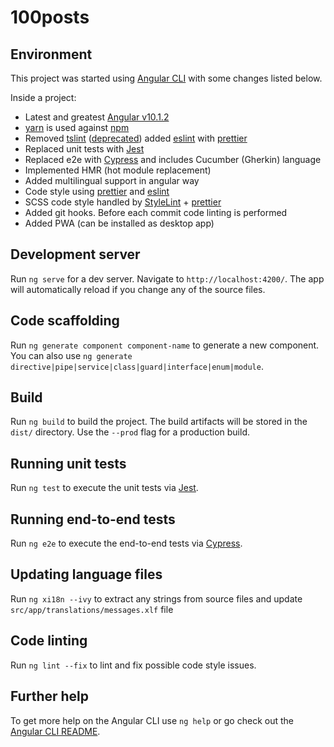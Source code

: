 # 100posts

## Environment

This project was started using [Angular CLI](https://github.com/angular/angular-cli/blob/master/README.md) with some changes listed below.

Inside a project:

- Latest and greatest [Angular v10.1.2](https://angular.io)
- [yarn](https://classic.yarnpkg.com) is used against [npm](https://www.npmjs.com)
- Removed [tslint](https://palantir.github.io/tslint) ([deprecated](https://medium.com/palantir/tslint-in-2019-1a144c2317a9)) added [eslint](https://eslint.org) with [prettier](https://prettier.io)
- Replaced unit tests with [Jest](https://jestjs.io)
- Replaced e2e with [Cypress](https://www.cypress.io) and includes Cucumber (Gherkin) language
- Implemented HMR (hot module replacement)
- Added multilingual support in angular way
- Code style using [prettier](https://prettier.io) and [eslint](https://eslint.org)
- SCSS code style handled by [StyleLint](https://stylelint.io) + [prettier](https://prettier.io)
- Added git hooks. Before each commit code linting is performed
- Added PWA (can be installed as desktop app)

## Development server

Run `ng serve` for a dev server. Navigate to `http://localhost:4200/`. The app will automatically reload if you change any of the source files.

## Code scaffolding

Run `ng generate component component-name` to generate a new component. You can also use `ng generate directive|pipe|service|class|guard|interface|enum|module`.

## Build

Run `ng build` to build the project. The build artifacts will be stored in the `dist/` directory. Use the `--prod` flag for a production build.

## Running unit tests

Run `ng test` to execute the unit tests via [Jest](https://jestjs.io).

## Running end-to-end tests

Run `ng e2e` to execute the end-to-end tests via [Cypress](https://www.cypress.io).

## Updating language files

Run `ng xi18n --ivy` to extract any strings from source files and update `src/app/translations/messages.xlf` file

## Code linting

Run `ng lint --fix` to lint and fix possible code style issues.

## Further help

To get more help on the Angular CLI use `ng help` or go check out the [Angular CLI README](https://github.com/angular/angular-cli/blob/master/README.md).
